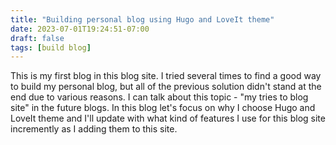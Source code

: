```yaml
---
title: "Building personal blog using Hugo and LoveIt theme"
date: 2023-07-01T19:24:51-07:00
draft: false
tags: [build blog]
---
```

This is my first blog in this blog site. I tried several times to find a good way to build my personal blog, but all of the previous solution didn't stand at the end due to various reasons. I can talk about this topic - "my tries to blog site" in the future blogs. In this blog let's focus on why I choose Hugo and LoveIt theme and I'll update with what kind of features I use for this blog site incremently as I adding them to this site.


